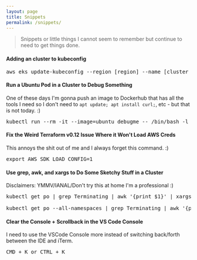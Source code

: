 ```yaml
---
layout: page
title: Snippets
permalink: /snippets/
---
```


> Snippets or little things I cannot seem to remember but continue to need to get things done.

#### Adding an cluster to kubeconfig
<pre class="code">
aws eks update-kubeconfig --region [region] --name [cluster name]
</pre>

#### Run a Ubuntu Pod in a Cluster to Debug Something
One of these days I'm gonna push an image to Dockerhub that has all the tools I need so I don't need to `apt update; apt install curl;`, etc - but that is not today. :)
<pre class="code">
kubectl run --rm -it --image=ubuntu debugme -- /bin/bash -l
</pre>

#### Fix the Weird Terraform v0.12 Issue Where it Won't Load AWS Creds
This annoys the shit out of me and I always forget this command. :)
<pre class=code>
export AWS_SDK_LOAD_CONFIG=1
</pre>

#### Use grep, awk, and xargs to Do Some Sketchy Stuff in a Cluster
Disclaimers: YMMV/IANAL/Don't try this at home I'm a professional :)
<pre class="code">
kubectl get po | grep Terminating | awk '{print $1}' | xargs kubectl delete po --force --grace-period=0

kubectl get po --all-namespaces | grep Terminating | awk '{print $2 " " $1}' | xargs printf 'kubectl delete po %s -n %s --force --grace-period=0\n'
</pre>

#### Clear the Console + Scrollback in the VS Code Console
I need to use the VSCode Console more instead of switching back/forth between the IDE and iTerm. <i class="fa-regular fa-poo-storm"></i>
<pre class="code">
<kbd>CMD + K</kbd> or <kbd>CTRL + K</kbd>
</pre>
